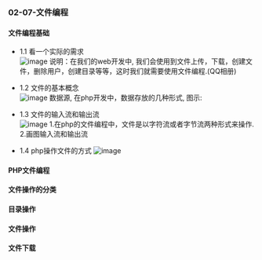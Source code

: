 ### 02-07-文件编程


#### 文件编程基础
- 1.1 看一个实际的需求  
![image](https://raw.githubusercontent.com/qianjilou/mycourses/master/php/images/02-07-01.png)
说明：在我们的web开发中, 我们会使用到文件上传，下载，创建文件，删除用户，创建目录等等，这时我们就需要使用文件编程.(QQ相册)

- 1.2 文件的基本概念  
![image](https://raw.githubusercontent.com/qianjilou/mycourses/master/php/images/02-07-02.png)
数据源, 在php开发中，数据存放的几种形式, 图示:

- 1.3 文件的输入流和输出流  
![image](https://raw.githubusercontent.com/qianjilou/mycourses/master/php/images/02-07-03.png)
1.在php的文件编程中，文件是以字符流或者字节流两种形式来操作.   
2.画图输入流和输出流

- 1.4 php操作文件的方式
![image](https://raw.githubusercontent.com/qianjilou/mycourses/master/php/images/02-07-04.png)

#### PHP文件编程
#### 文件操作的分类
#### 目录操作
#### 文件操作
#### 文件下载